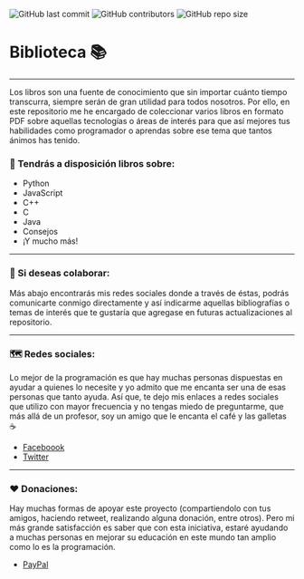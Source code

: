 ![GitHub last commit](https://img.shields.io/github/last-commit/educa2ucv/libreria?color=%23229395&label=Last%20commit&logo=git&logoColor=%23fff&style=for-the-badge) ![GitHub contributors](https://img.shields.io/github/contributors/educa2ucv/libreria?color=%237acbcd&logo=github&logoColor=%23fff&style=for-the-badge) ![GitHub repo size](https://img.shields.io/github/repo-size/educa2ucv/libreria?color=%23229395&logo=github&logoColor=%23fff&style=for-the-badge)

# Biblioteca 📚
---

Los libros son una fuente de conocimiento que sin importar cuánto tiempo transcurra, siempre serán de gran utilidad para todos nosotros. Por ello, en este repositorio me he encargado de coleccionar varios libros en formato PDF sobre aquellas tecnologías o áreas de interés para que así mejores tus habilidades como programador o aprendas sobre ese tema que tantos ánimos has tenido.

### 📝 Tendrás a disposición libros sobre:

- Python
- JavaScript
- C++
- C
- Java
- Consejos
- ¡Y mucho más!

---

### 🙌 Si deseas colaborar:

Más abajo encontrarás mis redes sociales donde a través de éstas, podrás comunicarte conmigo directamente y así indicarme aquellas bibliografías o temas de interés que te gustaría que agregase en futuras actualizaciones al repositorio.

---
### 🗺️ Redes sociales:

Lo mejor de la programación es que hay muchas personas dispuestas en ayudar a quienes lo necesite y yo admito que me encanta ser una de esas personas que tanto ayuda. Así que, te dejo mis enlaces a redes sociales que utilizo con mayor frecuencia y no tengas miedo de preguntarme, que más allá de un profesor, soy un amigo que le encanta el café y las galletas ☕

- [Faceboook][fb]
- [Twitter][tw]

---
### ❤️ Donaciones:

Hay muchas formas de apoyar este proyecto (compartiendolo con tus amigos, haciendo retweet, realizando alguna donación, entre otros). Pero mi más grande satisfacción es saber que con esta iniciativa, estaré ayudando a muchas personas en mejorar su educación en este mundo tan amplio como lo es la programación.

- [PayPal][paypal]

<!-- Enlaces -->
[fb]: https://facebook.com/alexanyernas/
[tw]: https://twitter.com/alexanyernas/
[paypal]: https://paypal.me/alexanyernas/

